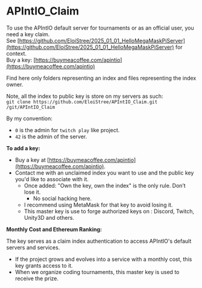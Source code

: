 # APIntIO_Claim

To use the APIntIO default server for tournaments or as an official user, you need a key claim.  
See [https://github.com/EloiStree/2025_01_01_HelloMegaMaskPiServer](https://github.com/EloiStree/2025_01_01_HelloMegaMaskPiServer) for context.  
Buy a key: [https://buymeacoffee.com/apintio](https://buymeacoffee.com/apintio)

Find here only folders representing an index and files representing the index owner.

Note, all the index to public key is store on my servers as such:     
`git clone https://github.com/EloiStree/APIntIO_Claim.git /git/APIntIO_Claim`  

By my convention: 
- `0` is the admin for `twitch play` like project.  
- `42` is the admin of the server.  


**To add a key:**

- Buy a key at [https://buymeacoffee.com/apintio](https://buymeacoffee.com/apintio).
- Contact me with an unclaimed index you want to use and the public key you'd like to associate with it.
  - Once added: "Own the key, own the index" is the only rule. Don’t lose it.
    - No social hacking here. 
  - I recommend using MetaMask for that key to avoid losing it.
  - This master key is use to forge authorized keys on : Discord, Twitch, Unity3D and others. 

**Monthly Cost and Ethereum Ranking:**

The key serves as a claim index authentication to access APIntIO's default servers and services.
- If the project grows and evolves into a service with a monthly cost, this key grants access to it.
- When we organize coding tournaments, this master key is used to receive the prize.

